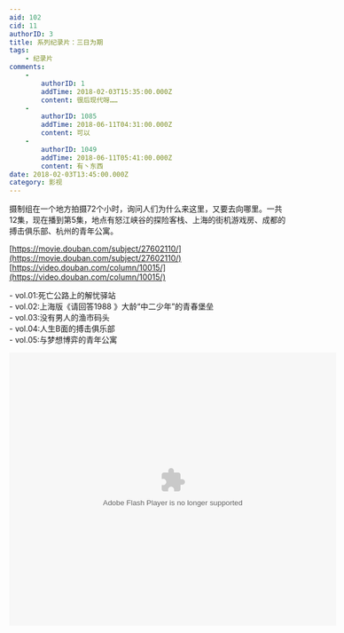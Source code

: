 ```yaml
---
aid: 102
cid: 11
authorID: 3
title: 系列纪录片：三日为期
tags:
    - 纪录片
comments:
    -
        authorID: 1
        addTime: 2018-02-03T15:35:00.000Z
        content: 很后现代呀……
    -
        authorID: 1085
        addTime: 2018-06-11T04:31:00.000Z
        content: 可以
    -
        authorID: 1049
        addTime: 2018-06-11T05:41:00.000Z
        content: 有丶东西
date: 2018-02-03T13:45:00.000Z
category: 影视
---
```


摄制组在一个地方拍摄72个小时，询问人们为什么来这里，又要去向哪里。一共12集，现在播到第5集，地点有怒江峡谷的探险客栈、上海的街机游戏房、成都的搏击俱乐部、杭州的青年公寓。

[https://movie.douban.com/subject/27602110/](https://movie.douban.com/subject/27602110/)  
[https://video.douban.com/column/10015/](https://video.douban.com/column/10015/)

\- vol.01:死亡公路上的解忧驿站  
\- vol.02:上海版《请回答1988 》大龄“中二少年”的青春堡垒  
\- vol.03:没有男人的渔市码头  
\- vol.04:人生B面的搏击俱乐部  
\- vol.05:与梦想博弈的青年公寓

<embed src="https://player.youku.com/player.php/sid/XMzI3OTM4MzgxMg==html/v.swf" quality="high" width="590" height="492" align="middle" allowscriptaccess="sameDomain" type="application/x-shockwave-flash">
